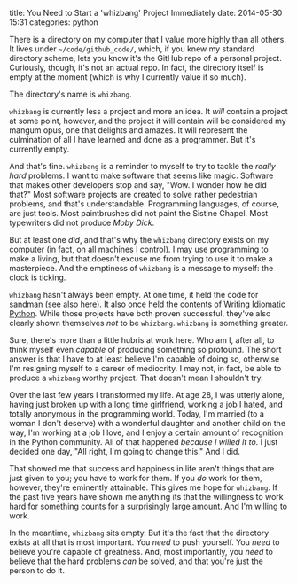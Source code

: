 title: You Need to Start a 'whizbang' Project Immediately
date: 2014-05-30 15:31
categories: python

There is a directory on my computer that I value more highly than all others.
It lives under `~/code/github_code/`, which, if you knew my standard directory scheme,
lets you know it's the GitHub repo of a personal project. Curiously, though,
it's not an actual repo. In fact, the directory itself is empty at the moment
(which is why I currently value it so much). 

The directory's name is `whizbang`.
<!--more-->
`whizbang` is currently less a project and more an idea. It *will* contain a
project at some point, however, and the project it will contain
will be considered my mangum opus, one that delights and amazes. It will
represent the culmination of all I have learned and done as a programmer.
But it's currently empty.

And that's fine. `whizbang` is a reminder to myself to try to tackle the *really hard*
problems. I want to make software that seems like magic. Software that makes
other developers stop and say, "Wow. I wonder how he did that?" Most software
projects are created to solve rather pedestrian problems, and that's
understandable. Programming languages, of course, are just tools. Most
paintbrushes did not paint the Sistine Chapel. Most typewriters did not
produce *Moby Dick*.

But at least one *did*, and that's why the `whizbang` directory exists on my
computer (in fact, on all machines I control). I may use programming to make a
living, but that doesn't excuse me from trying to use it to make a masterpiece.
And the emptiness of `whizbang` is a message to myself: the clock is ticking.

`whizbang` hasn't always been empty. At one time, it held the code for
[sandman](http://www.github.com/jeffknupp/sandman) (see also
[here](http://www.sandman.io)). It also once held the contents of [Writing
Idiomatic Python](http://jeffknupp.com/writing-idiomatic-python-ebook/). While
those projects have both proven successful, they've also clearly shown
themselves *not* to be `whizbang`. `whizbang` is something greater.

Sure, there's more than a little hubris at work here. Who am I, after all, to
think myself even *capable* of producing something so profound. The short
answer is that I have to at least believe I'm capable of doing so, otherwise I'm
resigning myself to a career of mediocrity. I may not, in fact, be able to
produce a `whizbang` worthy project. That doesn't mean I shouldn't try.

Over the last few years I transformed my life. At age 28, I was utterly alone,
having just broken up with a long time girlfriend, working a job I hated, and 
totally anonymous in the programming world. Today, I'm married (to a woman I don't
deserve) with a wonderful daughter and another child on the way, I'm working at a
job I love, and I enjoy a certain amount of recognition in the Python community.
All of that happened *because I willed it to*. I just decided one day,
"All right, I'm going to change this." And I did.

That showed me that success and happiness in life aren't things that are just
given to you; you have to work for them. If you *do* work for them, however,
they're eminently attainable. This gives me hope for `whizbang`. If the past
five years have shown me anything its that the willingness to work hard for
something counts for a surprisingly large amount. And I'm willing to work.

In the meantime, `whizbang` sits empty. But it's the fact that the directory
exists at all that is most important. You *need* to push yourself. You *need* to
believe you're capable of greatness. And, most importantly, you *need* to believe
that the hard problems *can* be solved, and that you're just the person to do
it.
